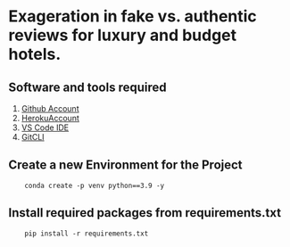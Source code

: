 # Exageration in fake vs. authentic reviews for luxury and budget hotels.


## Software and tools required
1. [Github Account](https://github.com)
2. [HerokuAccount](https://heroku.com)
3. [VS Code IDE](https://code.visualstudio.com/)
4. [GitCLI](https://git-scm.com/downloads)


## Create a new Environment for the Project
```
    conda create -p venv python==3.9 -y

```
## Install required packages from requirements.txt

```
    pip install -r requirements.txt
```